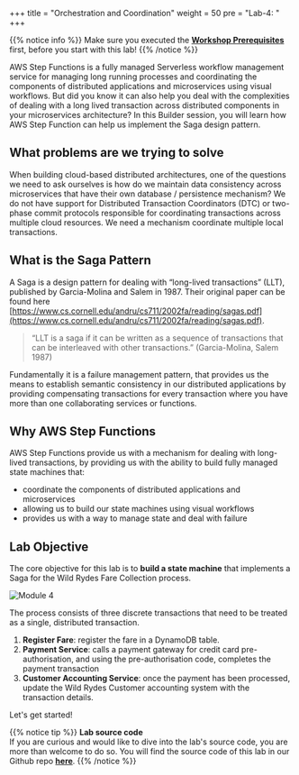+++
title = "Orchestration and Coordination"
weight = 50
pre = "Lab-4: "
+++

{{% notice info %}}
Make sure you executed the **[Workshop Prerequisites](/prerequisites.html)** first, before you start with this lab!
{{% /notice %}}

AWS Step Functions is a fully managed Serverless workflow management service for managing long running processes and coordinating the components of distributed applications and microservices using visual workflows. But did you know it can also help you deal with the complexities of dealing with a long lived transaction across distributed components in your microservices architecture? In this Builder session, you will learn how AWS Step Function can help us implement the Saga design pattern.

## What problems are we trying to solve

When building cloud-based distributed architectures, one of the questions we need to ask ourselves is how do we maintain data consistency across microservices that have their own database / persistence mechanism? We do not have support for Distributed Transaction Coordinators (DTC) or two-phase commit protocols responsible for coordinating transactions across multiple cloud resources. We need a mechanism coordinate multiple local transactions.

## What is the Saga Pattern

A Saga is a design pattern for dealing with “long-lived transactions” (LLT), published by Garcia-Molina and Salem in 1987. Their original paper can be found here [https://www.cs.cornell.edu/andru/cs711/2002fa/reading/sagas.pdf](https://www.cs.cornell.edu/andru/cs711/2002fa/reading/sagas.pdf).

  > “LLT is a saga if it can be written as a sequence of transactions that can be interleaved with other transactions.” (Garcia-Molina, Salem 1987)

Fundamentally it is a failure management pattern, that provides us the means to establish semantic consistency in our distributed applications by providing compensating transactions for every transaction where you have more than one collaborating services or functions.

## Why AWS Step Functions

AWS Step Functions provide us with a mechanism for dealing with long-lived transactions, by providing us with the ability to build fully managed state machines that:

* coordinate the components of distributed applications and microservices
* allowing us to build our state machines using visual workflows
* provides us with a way to manage state and deal with failure

## Lab Objective

The core objective for this lab is to **build a state machine** that implements a Saga for the Wild Rydes Fare Collection process.

![Module 4](orchestration-and-coordination/module-4.png)

The process consists of three discrete transactions that need to be treated as a single, distributed transaction.

1. **Register Fare**: register the fare in a DynamoDB table.
1. **Payment Service**: calls a payment gateway for credit card pre-authorisation, and using the pre-authorisation code, completes the payment transaction
1. **Customer Accounting Service**: once the payment has been processed, update the Wild Rydes Customer accounting system with the transaction details.



Let's get started!


{{% notice tip %}}
**Lab source code**  
If you are curious and would like to dive into the lab's source code, you are more than welcome to do so. You will find the source code of this lab in our Github repo **[here](https://github.com/aws-samples/asynchronous-messaging-workshop/tree/master/code/lab-4)**.
{{% /notice %}}
